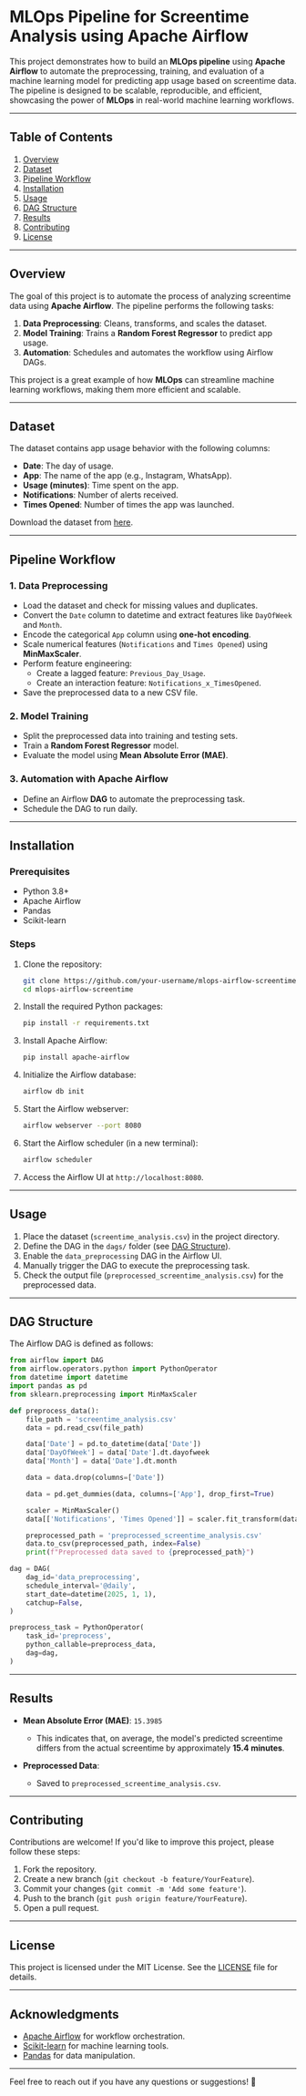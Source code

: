 # MLOps Pipeline for Screentime Analysis using Apache Airflow

This project demonstrates how to build an **MLOps pipeline** using **Apache Airflow** to automate the preprocessing, training, and evaluation of a machine learning model for predicting app usage based on screentime data. The pipeline is designed to be scalable, reproducible, and efficient, showcasing the power of **MLOps** in real-world machine learning workflows.

---

## Table of Contents
1. [Overview](#overview)
2. [Dataset](#dataset)
3. [Pipeline Workflow](#pipeline-workflow)
4. [Installation](#installation)
5. [Usage](#usage)
6. [DAG Structure](#dag-structure)
7. [Results](#results)
8. [Contributing](#contributing)
9. [License](#license)

---

## Overview

The goal of this project is to automate the process of analyzing screentime data using **Apache Airflow**. The pipeline performs the following tasks:
1. **Data Preprocessing**: Cleans, transforms, and scales the dataset.
2. **Model Training**: Trains a **Random Forest Regressor** to predict app usage.
3. **Automation**: Schedules and automates the workflow using Airflow DAGs.

This project is a great example of how **MLOps** can streamline machine learning workflows, making them more efficient and scalable.

---

## Dataset

The dataset contains app usage behavior with the following columns:
- **Date**: The day of usage.
- **App**: The name of the app (e.g., Instagram, WhatsApp).
- **Usage (minutes)**: Time spent on the app.
- **Notifications**: Number of alerts received.
- **Times Opened**: Number of times the app was launched.

Download the dataset from [here](#).

---

## Pipeline Workflow

### 1. Data Preprocessing
- Load the dataset and check for missing values and duplicates.
- Convert the `Date` column to datetime and extract features like `DayOfWeek` and `Month`.
- Encode the categorical `App` column using **one-hot encoding**.
- Scale numerical features (`Notifications` and `Times Opened`) using **MinMaxScaler**.
- Perform feature engineering:
  - Create a lagged feature: `Previous_Day_Usage`.
  - Create an interaction feature: `Notifications_x_TimesOpened`.
- Save the preprocessed data to a new CSV file.

### 2. Model Training
- Split the preprocessed data into training and testing sets.
- Train a **Random Forest Regressor** model.
- Evaluate the model using **Mean Absolute Error (MAE)**.

### 3. Automation with Apache Airflow
- Define an Airflow **DAG** to automate the preprocessing task.
- Schedule the DAG to run daily.

---

## Installation

### Prerequisites
- Python 3.8+
- Apache Airflow
- Pandas
- Scikit-learn

### Steps
1. Clone the repository:
   ```bash
   git clone https://github.com/your-username/mlops-airflow-screentime.git
   cd mlops-airflow-screentime
   ```

2. Install the required Python packages:
   ```bash
   pip install -r requirements.txt
   ```

3. Install Apache Airflow:
   ```bash
   pip install apache-airflow
   ```

4. Initialize the Airflow database:
   ```bash
   airflow db init
   ```

5. Start the Airflow webserver:
   ```bash
   airflow webserver --port 8080
   ```

6. Start the Airflow scheduler (in a new terminal):
   ```bash
   airflow scheduler
   ```

7. Access the Airflow UI at `http://localhost:8080`.

---

## Usage

1. Place the dataset (`screentime_analysis.csv`) in the project directory.
2. Define the DAG in the `dags/` folder (see [DAG Structure](#dag-structure)).
3. Enable the `data_preprocessing` DAG in the Airflow UI.
4. Manually trigger the DAG to execute the preprocessing task.
5. Check the output file (`preprocessed_screentime_analysis.csv`) for the preprocessed data.

---

## DAG Structure

The Airflow DAG is defined as follows:

```python
from airflow import DAG
from airflow.operators.python import PythonOperator
from datetime import datetime
import pandas as pd
from sklearn.preprocessing import MinMaxScaler

def preprocess_data():
    file_path = 'screentime_analysis.csv'
    data = pd.read_csv(file_path)

    data['Date'] = pd.to_datetime(data['Date'])
    data['DayOfWeek'] = data['Date'].dt.dayofweek
    data['Month'] = data['Date'].dt.month

    data = data.drop(columns=['Date'])

    data = pd.get_dummies(data, columns=['App'], drop_first=True)

    scaler = MinMaxScaler()
    data[['Notifications', 'Times Opened']] = scaler.fit_transform(data[['Notifications', 'Times Opened']])

    preprocessed_path = 'preprocessed_screentime_analysis.csv'
    data.to_csv(preprocessed_path, index=False)
    print(f"Preprocessed data saved to {preprocessed_path}")

dag = DAG(
    dag_id='data_preprocessing',
    schedule_interval='@daily',
    start_date=datetime(2025, 1, 1),
    catchup=False,
)

preprocess_task = PythonOperator(
    task_id='preprocess',
    python_callable=preprocess_data,
    dag=dag,
)
```

---

## Results

- **Mean Absolute Error (MAE)**: `15.3985`
  - This indicates that, on average, the model's predicted screentime differs from the actual screentime by approximately **15.4 minutes**.

- **Preprocessed Data**:
  - Saved to `preprocessed_screentime_analysis.csv`.

---

## Contributing

Contributions are welcome! If you'd like to improve this project, please follow these steps:
1. Fork the repository.
2. Create a new branch (`git checkout -b feature/YourFeature`).
3. Commit your changes (`git commit -m 'Add some feature'`).
4. Push to the branch (`git push origin feature/YourFeature`).
5. Open a pull request.

---

## License

This project is licensed under the MIT License. See the [LICENSE](LICENSE) file for details.

---

## Acknowledgments
- [Apache Airflow](https://airflow.apache.org/) for workflow orchestration.
- [Scikit-learn](https://scikit-learn.org/) for machine learning tools.
- [Pandas](https://pandas.pydata.org/) for data manipulation.

---

Feel free to reach out if you have any questions or suggestions! 🚀

